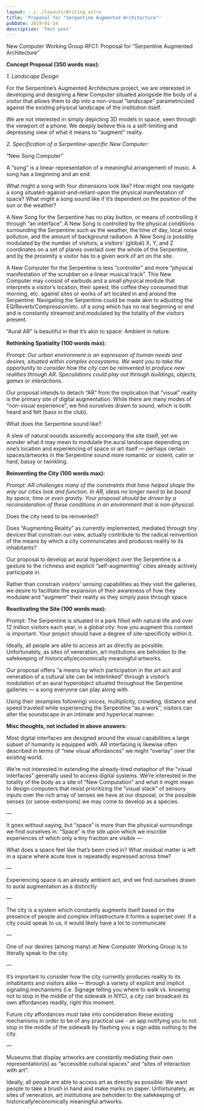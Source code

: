 ```yaml
---
layout: ../../layouts/Writing.astro
title: 'Proposal for "Serpentine Augmented Architecture"'
pubDate: 2019-01-24
description: 'Test post'
---
```


New Computer Working Group RFC1: Proposal for “Serpentine Augmented Architecture”

**Concept Proposal (350 words max):**

*1. Landscape Design*

For the Serpentine’s Augmented Architecture project, we are interested in developing and designing a New Computer situated alongside the body of a visitor that allows them to dip into a non-visual “landscape” parametricized against the existing physical landscape of the institution itself.

We are not interested in simply depicting 3D models in space, seen through the viewport of a phone. We deeply believe this is a self-limiting and depressing view of what it means to “augment” reality.

*2. Specification of a Serpentine-specific New Computer:*

“New Song Computer”

A “song” is a linear representation of a meaningful arrangement of music. A song has a beginning and an end.

What might a song with four dimensions look like? How might one navigate a song situated-against-and-reliant-upon the physical manifestation of space? What might a song sound like if it’s dependent on the position of the sun or the weather?

A New Song for the Serpentine has no play button, or means of controlling it through “an interface”. A New Song is controlled by the physical conditions surrounding the Serpentine such as the weather, the time of day, local noise pollution, and the amount of background radiation. A New Song is possibly modulated by the number of visitors, a visitors’ (global) X, Y, and Z coordinates on a set of planes overlaid over the whole of the Serpentine, and by the proximity a visitor has to a given work of art on the site.

A New Computer for the Serpentine is less “controller” and more “physical manifestation of the scrubber on a linear musical track”. This New Computer may consist of earbuds and a small physical module that interprets a visitor’s location, their speed, the coffee they consumed that morning, etc. against sites or works of art located in and around the Serpentine. Navigating the Serpentine could be made akin to adjusting the EQ/Reverb/Compression/etc. of a song which has no real beginning or end and is constantly streamed and modulated by the totality of the visitors present.

“Aural AR” is beautiful in that it’s akin to space: Ambient in nature.

**Rethinking Spatiality (100 words max):**

*Prompt: Our urban environment is an expression of human needs and desires, situated within complex ecosystems. We want you to take the opportunity to consider how the city can be reinvented to produce new realities through AR. Speculations could play out through buildings, objects, games or interactions.*

Our proposal intends to detach “AR” from the implication that “visual” reality is the primary site of digital augmentation. While there are many modes of “non-visual experience”, we find ourselves drawn to sound, which is both heard and felt (bass in the club).

What does the Serpentine sound like?

A slew of natural sounds assuredly accompany the site itself, yet we wonder what it may mean to modulate the aural landscape depending on one’s location and experiencing of space or art itself — perhaps certain spaces/artworks in the Serpentine sound more romantic or violent, calm or hard, bassy or twinkling.

**Reinventing the City (100 words max):**

*Prompt: AR challenges many of the constraints that have helped shape the way our cities look and function. In AR, ideas no longer need to be bound by space, time or even gravity. Your proposal should be driven by a reconsideration of these conditions in an environment that is non-physical.*

Does the city need to be reinvented?

Does “Augmenting Reality” as currently implemented, mediated through tiny devices that constrain our view, actually contribute to the radical reinvention of the means by which a city communicates and produces reality to its inhabitants?

Our proposal to develop an aural hyperobject over the Serpentine is a gesture to the richness and explicit “self-augmenting” cities already actively participate in.

Rather than constrain visitors’ sensing capabilities as they visit the galleries, we desire to facilitate the expansion of their awareness of how they modulate and “augment” their reality as they simply pass through space.

**Reactivating the Site (100 words max):**

Prompt: The Serpentine is situated in a park filled with natural life and over 12 million visitors each year, in a global city: how you augment this context is important. Your project should have a degree of site-specificity within it.

Ideally, all people are able to access art as directly as possible. Unfortunately, as sites of veneration, art institutions are beholden to the safekeeping of historically/economically meaningful artworks.

Our proposal offers “a means by which participation in the art act and veneration of a cultural site can be interlinked” through a visitor’s modulation of an aural hyperobject situated throughout the Serpentine galleries — a song everyone can play along with.

Using their (examples following) voices, multiplicity, crowding, distance and speed traveled while experiencing the Serpentine “as a work”, visitors can alter the soundscape in an intimate and hyperlocal manner.

**Misc thoughts, not included in above answers:**

Most digital interfaces are designed around the visual capabilities a large subset of humanity is equipped with. AR interfacing is likewise often described in terms of “new visual affordances” we might “overlay” over the existing world.

We’re not interested in extending the already-tired metaphor of the “visual interfaces” generally used to access digital systems. We’re interested in the totality of the body as a site of “New Computation” and what it might mean to design computers that resist prioritizing the “visual stack” of sensory inputs over the rich array of senses we have at our disposal, or the possible senses (or sense-extensions) we may come to develop as a species.

—

It goes without saying, but “space” is more than the physical surroundings we find ourselves in. “Space” is the site upon which we inscribe experiences of which only a tiny fraction are visible —

What does a space feel like that’s been cried in? What residual matter is left in a space where acute love is repeatedly expressed across time?

—

Experiencing space is an already ambient act, and we find ourselves drawn to aural augmentation as a distinctly

—

The city is a system which constantly augments itself based on the presence of people and complex infrastructure it forms a superset over. If a city could speak to us, it would likely have a lot to communicate

—

One of our desires (among many) at New Computer Working Group is to literally speak to the city.

—

It’s important to consider how the city currently produces reality to its inhabitants and visitors alike — through a variety of explicit and implicit signaling mechanisms (i.e. Signage telling you where to walk vs. knowing not to stop in the middle of the sidewalk in NYC), a city can broadcast its own affordances readily, right this moment.

Future city affordances must take into consideration these existing mechanisms in order to be of any practical use - an app notifying you to not stop in the middle of the sidewalk by flashing you a sign adds nothing to the city.

—

Museums that display artworks are constantly mediating their own representation(s) as “accessible cultural spaces” and “sites of interaction with art”.

Ideally, all people are able to access art as directly as possible: We want people to take a brush in hand and make marks on paper. Unfortunately, as sites of veneration, art institutions are beholden to the safekeeping of historically/economically meaningful artworks.